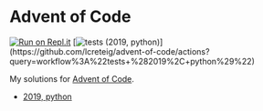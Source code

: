 # Advent of Code

[![Run on Repl.it](https://repl.it/badge/github/lcreteig/advent-of-code)](https://repl.it/github/lcreteig/advent-of-code)
[![tests (2019, python)](https://github.com/lcreteig/advent-of-code/workflows/tests%20(2019,%20python)/badge.svg)](https://github.com/lcreteig/advent-of-code/actions?query=workflow%3A%22tests+%282019%2C+python%29%22)

My solutions for [Advent of Code](https://adventofcode.com/).

- [2019, python](/2019/python)